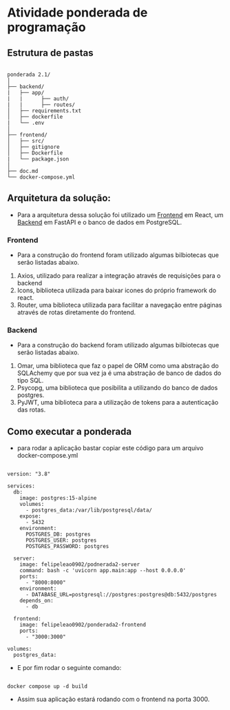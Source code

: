 # Atividade ponderada de programação

## Estrutura de pastas 
<pre><code>
ponderada 2.1/
│
├── backend/
|   ├── app/
|   |      ├── auth/
|   |      ├── routes/
│   ├── requirements.txt
│   ├── dockerfile
|   └── .env
│
├── frontend/
│   ├── src/
│   ├── gitignore
│   ├── Dockerfile
|   └── package.json
│
├── doc.md
└── docker-compose.yml
</code></pre> 

## Arquitetura da solução:
- Para a arquitetura dessa solução foi utilizado um [Frontend](#frontend) em React, um [Backend](#backend) em FastAPI e o banco de dados em PostgreSQL.

### Frontend
- Para a construção do frontend foram utilizado algumas bilbiotecas que serão listadas abaixo.

1. Axios, utilizado para realizar a integração através de requisições para o backend 
2. Icons, biblioteca utilizada para baixar icones do próprio framework do react.
3. Router, uma biblioteca utilizada para facilitar a navegação entre páginas através de rotas diretamente do frontend.

### Backend
- Para a construção do backend foram utilizado algumas bilbiotecas que serão listadas abaixo.

1. Omar, uma biblioteca que faz o papel de ORM como uma abstração do SQLAchemy que por sua vez ja é uma abstração de banco de dados do tipo SQL.
2. Psycopg, uma biblioteca que posibilita a utilizando do banco de dados postgres.
3. PyJWT, uma biblioteca para a utilização de tokens para a autenticação das rotas.

## Como executar a ponderada 
- para rodar a aplicação bastar copiar este código para um arquivo docker-compose.yml
<pre><code>
version: "3.8"

services:
  db:
    image: postgres:15-alpine
    volumes:
      - postgres_data:/var/lib/postgresql/data/
    expose:
      - 5432
    environment:
      POSTGRES_DB: postgres
      POSTGRES_USER: postgres
      POSTGRES_PASSWORD: postgres

  server:
    image: felipeleao0902/podnerada2-server
    command: bash -c 'uvicorn app.main:app --host 0.0.0.0'
    ports:
      - "8000:8000"
    environment:
      - DATABASE_URL=postgresql://postgres:postgres@db:5432/postgres
    depends_on:
      - db

  frontend:
    image: felipeleao0902/ponderada2-frontend
    ports:
      - "3000:3000"

volumes:
  postgres_data:
</code></pre>
- E por fim rodar o seguinte comando:
<pre><code>
docker compose up -d build
</code></pre>
- Assim sua aplicação estará rodando com o frontend na porta 3000.